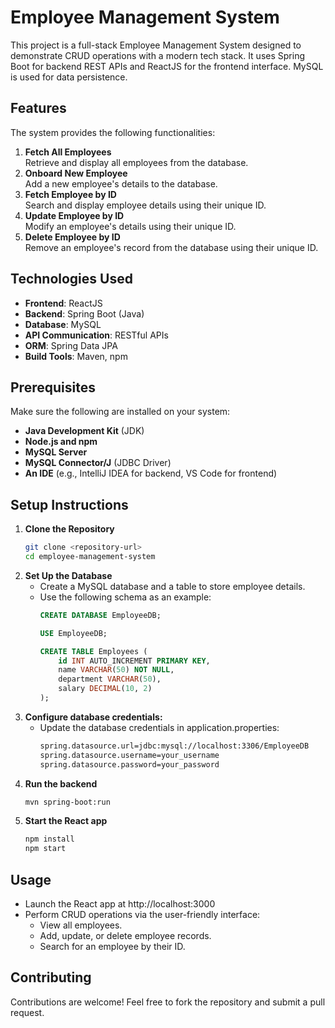 # Employee Management System

This project is a full-stack Employee Management System designed to demonstrate CRUD operations with a modern tech stack. It uses Spring Boot for backend REST APIs and ReactJS for the frontend interface. MySQL is used for data persistence.
## Features

The system provides the following functionalities:
1. **Fetch All Employees**  
   Retrieve and display all employees from the database.
2. **Onboard New Employee**  
   Add a new employee's details to the database.
3. **Fetch Employee by ID**  
   Search and display employee details using their unique ID.
4. **Update Employee by ID**  
   Modify an employee's details using their unique ID.
5. **Delete Employee by ID**  
   Remove an employee's record from the database using their unique ID.

## Technologies Used

- **Frontend**: ReactJS  
- **Backend**: Spring Boot (Java)  
- **Database**: MySQL
- **API Communication**: RESTful APIs
- **ORM**: Spring Data JPA
- **Build Tools**: Maven, npm

## Prerequisites

Make sure the following are installed on your system:
- **Java Development Kit** (JDK)
- **Node.js and npm**
- **MySQL Server**
- **MySQL Connector/J** (JDBC Driver)
- **An IDE** (e.g., IntelliJ IDEA for backend, VS Code for frontend)

## Setup Instructions

1. **Clone the Repository**  
      ```bash
      git clone <repository-url>
      cd employee-management-system

2. **Set Up the Database**
   - Create a MySQL database and a table to store employee details.
   - Use the following schema as an example:
     ```sql
     CREATE DATABASE EmployeeDB;
     
     USE EmployeeDB;
     
     CREATE TABLE Employees (
         id INT AUTO_INCREMENT PRIMARY KEY,
         name VARCHAR(50) NOT NULL,
         department VARCHAR(50),
         salary DECIMAL(10, 2)
     );

  
3. **Configure database credentials:**
   - Update the database credentials in application.properties:
     ```bash
     spring.datasource.url=jdbc:mysql://localhost:3306/EmployeeDB
     spring.datasource.username=your_username
     spring.datasource.password=your_password

4. **Run the backend**
     ```bash
     mvn spring-boot:run

5. **Start the React app**
     ```bash
     npm install
     npm start

## Usage

- Launch the React app at http://localhost:3000  
- Perform CRUD operations via the user-friendly interface:
    * View all employees.
    * Add, update, or delete employee records.
    * Search for an employee by their ID.

## Contributing

Contributions are welcome! Feel free to fork the repository and submit a pull request.
 


